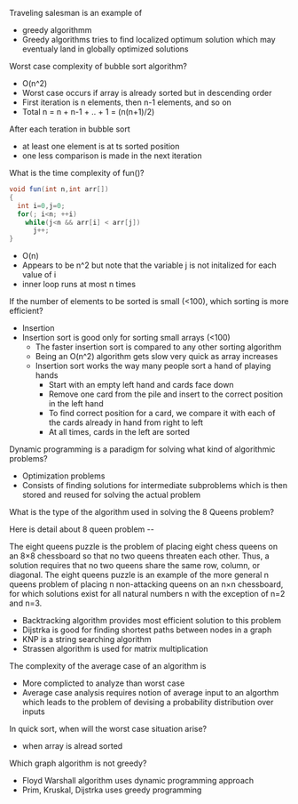 Traveling salesman is an example of
- greedy algorithmm
- Greedy algorithms tries to find localized optimum solution which may eventualy land in globally optimized solutions

Worst case complexity of bubble sort algorithm?
- O(n^2)
- Worst case occurs if array is already sorted but in descending order
- First iteration is n elements, then n-1 elements, and so on
- Total n = n + n-1 + .. + 1 = (n(n+1)/2)

After each teration in bubble sort
- at least one element is at ts sorted position
- one less comparison is made in the next iteration

What is the time complexity of fun()?
``` java
void fun(int n,int arr[])
{
  int i=0,j=0;
  for(; i<n; ++i)
    while(j<n && arr[i] < arr[j])
      j++;
}
```
- O(n)
- Appears to be n^2 but note that the variable j is not initalized for each value of i
- inner loop runs at most n times

If the number of elements to be sorted is small (<100), which sorting is more efficient?
- Insertion
- Insertion sort is good only for sorting small arrays (<100)
  - The faster insertion sort is compared to any other sorting algorithm
  - Being an O(n^2) algorithm gets slow very quick as array increases
  - Insertion sort works the way many people sort a hand of playing hands
    - Start with an empty left hand and cards face down
    - Remove one card from the pile and insert to the correct position in the left hand
    - To find correct position for a card, we compare it with each of the cards already in hand from right to left
    - At all times, cards in the left are sorted

Dynamic programming is a paradigm for solving what kind of algorithmic problems?
- Optimization problems
- Consists of finding solutions for intermediate subproblems which is then stored and reused for solving the actual problem

What is the type of the algorithm used in solving the 8 Queens problem? 
 

Here is detail about 8 queen problem -- 

The eight queens puzzle is the problem of placing eight chess queens on an 8×8 chessboard so that no two queens threaten each other. Thus, a solution requires that no two queens share the same row, column, or diagonal. The eight queens puzzle is an example of the more general n queens problem of placing n non-attacking queens on an n×n chessboard, for which solutions exist for all natural numbers n with the exception of n=2 and n=3.

- Backtracking algorithm provides most efficient solution to this problem
- Dijstrka is good for finding shortest paths between nodes in a graph
- KNP is a string searching algorithm
- Strassen algorithm is used for matrix multiplication

The complexity of the average case of an algorithm is
- More complicted to analyze than worst case
- Average case analysis requires notion of average input to an algorthm which leads to the problem of devising a probability distribution over inputs 

In quick sort, when will the worst case situation arise?
- when array is alread sorted

Which graph algorithm is not greedy?
- Floyd Warshall algorithm uses dynamic programming approach
- Prim, Kruskal, Dijstrka uses greedy programming














